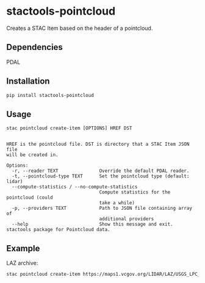 # stactools-pointcloud

Creates a STAC Item based on the header of a pointcloud.

## Dependencies

PDAL

## Installation
```bash
pip install stactools-pointcloud
```

## Usage

```
stac pointcloud create-item [OPTIONS] HREF DST


HREF is the pointcloud file. DST is directory that a STAC Item JSON file
will be created in.

Options:
  -r, --reader TEXT               Override the default PDAL reader.
  -t, --pointcloud-type TEXT      Set the pointcloud type (default: lidar)
  --compute-statistics / --no-compute-statistics
                                  Compute statistics for the pointcloud (could
                                  take a while)
  -p, --providers TEXT            Path to JSON file containing array of
                                  additional providers
  --help                          Show this message and exit.
stactools package for Pointcloud data.

```

## Example

LAZ archive:

```bash
stac pointcloud create-item https://maps1.vcgov.org/LIDAR/LAZ/USGS_LPC_FL_Peninsular_2018_D18_LID2019_241594_E.laz .
```
